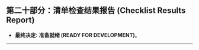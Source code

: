 ## **第二十部分：清单检查结果报告 (Checklist Results Report)**

* **最终决定:** **准备就绪 (READY FOR DEVELOPMENT)**。

***

